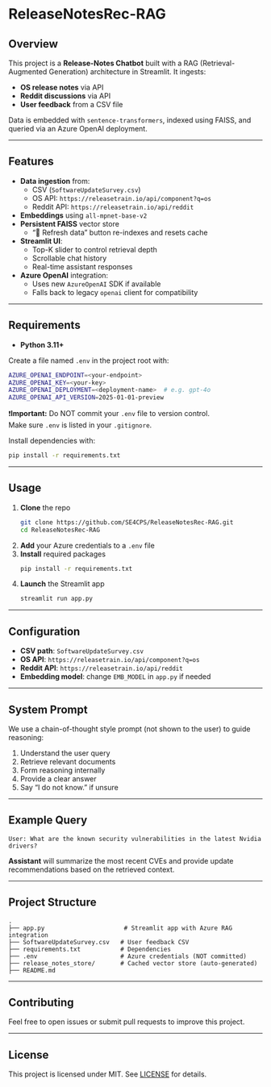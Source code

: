 # ReleaseNotesRec-RAG

## Overview

This project is a **Release-Notes Chatbot** built with a RAG (Retrieval-Augmented Generation) architecture in Streamlit. It ingests:

- **OS release notes** via API  
- **Reddit discussions** via API  
- **User feedback** from a CSV file  

Data is embedded with `sentence-transformers`, indexed using FAISS, and queried via an Azure OpenAI deployment.

---

## Features

- **Data ingestion** from:
  - CSV (`SoftwareUpdateSurvey.csv`)
  - OS API: `https://releasetrain.io/api/component?q=os`
  - Reddit API: `https://releasetrain.io/api/reddit`
- **Embeddings** using `all-mpnet-base-v2`
- **Persistent FAISS** vector store
  - “🔄 Refresh data” button re-indexes and resets cache
- **Streamlit UI**:
  - Top-K slider to control retrieval depth
  - Scrollable chat history
  - Real-time assistant responses
- **Azure OpenAI** integration:
  - Uses new `AzureOpenAI` SDK if available
  - Falls back to legacy `openai` client for compatibility

---

## Requirements

- **Python 3.11+**

Create a file named `.env` in the project root with:

```bash
AZURE_OPENAI_ENDPOINT=<your-endpoint>
AZURE_OPENAI_KEY=<your-key>
AZURE_OPENAI_DEPLOYMENT=<deployment-name>  # e.g. gpt-4o
AZURE_OPENAI_API_VERSION=2025-01-01-preview
```

❗**Important:** Do NOT commit your `.env` file to version control.  
Make sure `.env` is listed in your `.gitignore`.

Install dependencies with:

```bash
pip install -r requirements.txt
```

---

## Usage

1. **Clone** the repo  
   ```bash
   git clone https://github.com/SE4CPS/ReleaseNotesRec-RAG.git
   cd ReleaseNotesRec-RAG
   ```
2. **Add** your Azure credentials to a `.env` file  
3. **Install** required packages  
   ```bash
   pip install -r requirements.txt
   ```
4. **Launch** the Streamlit app  
   ```bash
   streamlit run app.py
   ```

---

## Configuration

- **CSV path**: `SoftwareUpdateSurvey.csv`
- **OS API**: `https://releasetrain.io/api/component?q=os`
- **Reddit API**: `https://releasetrain.io/api/reddit`
- **Embedding model**: change `EMB_MODEL` in `app.py` if needed

---

## System Prompt

We use a chain-of-thought style prompt (not shown to the user) to guide reasoning:

1. Understand the user query  
2. Retrieve relevant documents  
3. Form reasoning internally  
4. Provide a clear answer  
5. Say “I do not know.” if unsure

---

## Example Query

```text
User: What are the known security vulnerabilities in the latest Nvidia drivers?
```

**Assistant** will summarize the most recent CVEs and provide update recommendations based on the retrieved context.

---

## Project Structure

```
.
├── app.py                      # Streamlit app with Azure RAG integration
├── SoftwareUpdateSurvey.csv   # User feedback CSV
├── requirements.txt           # Dependencies
├── .env                       # Azure credentials (NOT committed)
├── release_notes_store/       # Cached vector store (auto-generated)
├── README.md
```

---

## Contributing

Feel free to open issues or submit pull requests to improve this project.

---

## License

This project is licensed under MIT. See [LICENSE](LICENSE) for details.
